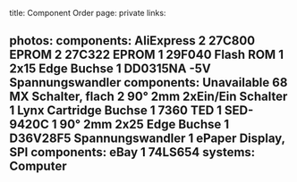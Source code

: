 title: Component Order
page: private
links:

photos:
components: AliExpress
    2 27C800 EPROM
    2 27C322 EPROM
    1 29F040 Flash ROM
    1 2x15 Edge Buchse
    1 DD0315NA -5V Spannungswandler
components: Unavailable
    68 MX Schalter, flach
    2 90° 2mm 2xEin/Ein Schalter
    1 Lynx Cartridge Buchse
    1 7360 TED
    1 SED-9420C
    1 90° 2mm 2x25 Edge Buchse
    1 D36V28F5 Spannungswandler
    1 ePaper Display, SPI
components: eBay
    1 74LS654
systems:
    Computer
---
